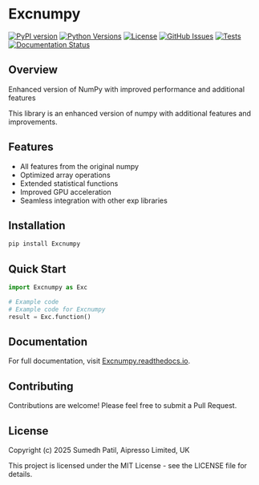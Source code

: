 # Excnumpy

[![PyPI version](https://img.shields.io/pypi/v/Excnumpy.svg)](https://pypi.org/project/Excnumpy/)
[![Python Versions](https://img.shields.io/pypi/pyversions/Excnumpy.svg)](https://pypi.org/project/Excnumpy/)
[![License](https://img.shields.io/github/license/Sumedh1599/Excnumpy.svg)](https://github.com/Sumedh1599/Excnumpy/blob/main/LICENSE)
[![GitHub Issues](https://img.shields.io/github/issues/Sumedh1599/Excnumpy.svg)](https://github.com/Sumedh1599/Excnumpy/issues)
[![Tests](https://github.com/Sumedh1599/Excnumpy/workflows/Tests/badge.svg)](https://github.com/Sumedh1599/Excnumpy/actions)
[![Documentation Status](https://readthedocs.org/projects/Excnumpy/badge/?version=latest)](https://Excnumpy.readthedocs.io/en/latest/?badge=latest)

## Overview

Enhanced version of NumPy with improved performance and additional features

This library is an enhanced version of numpy with additional features and improvements.

## Features

- All features from the original numpy
- Optimized array operations
- Extended statistical functions
- Improved GPU acceleration
- Seamless integration with other exp libraries

## Installation

```bash
pip install Excnumpy
```

## Quick Start

```python
import Excnumpy as Exc

# Example code
# Example code for Excnumpy
result = Exc.function()
```

## Documentation

For full documentation, visit [Excnumpy.readthedocs.io](https://Excnumpy.readthedocs.io/).

## Contributing

Contributions are welcome! Please feel free to submit a Pull Request.

## License

Copyright (c) 2025 Sumedh Patil, Aipresso Limited, UK

This project is licensed under the MIT License - see the LICENSE file for details.
